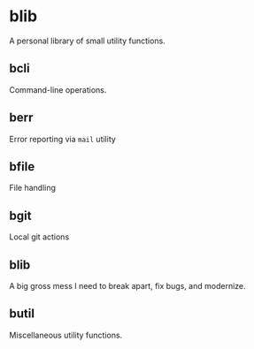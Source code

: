 # blib
A personal library of small utility functions.

## bcli
Command-line operations.

## berr
Error reporting via `mail` utility

## bfile
File handling

## bgit
Local git actions

## blib
A big gross mess I need to break apart, fix bugs, and modernize.

## butil
Miscellaneous utility functions.

